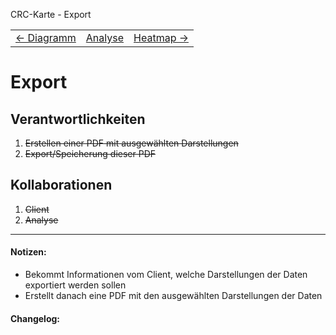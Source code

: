 CRC-Karte - Export
<table>
<tbody>
  <tr>
    <td>
        <a href='crc-diagramm.md'>
            ← Diagramm
        </a>
    </td>
    <td>
        <a href='README.md'>
            Analyse
        </a>
    </td>
    <td>
        <a href='crc-heatmap.md'>
            Heatmap →
        </a>
    </td>
  </tr>
</tbody>
</table>

# Export
## Verantwortlichkeiten
<!-- Wissen, welches verwaltet und angeboten wird, Aktion die angeboten werden, öffentliche Leistung -->
<!-- "Walkthrough" -> Szenarien zur Anwendung des Systems -->
<!-- Nichts, was eine andere Klasse machen könnte -->
<!-- Die Sachen die die Klasse macht -> keiner anderen Klasse geben -->
<!-- zentrale Verantwortlichkeiten vs verteilt -->
1. <s>Erstellen einer PDF mit ausgewählten Darstellungen</s>
2. <s>Export/Speicherung dieser PDF  </s>

## Kollaborationen
<!-- Kann die Klasse die Verantwortlichkeiten selbstädnig erfüllen? Was benötigt sie von welcher Klasse? -->
<!-- Was weiß die Klasse? Welche anderen Klassen benötigen die Informationen? -->
1. <s>Client  </s>
2. <s>Analyse  </s>

---
#### Notizen:
<!-- Hier Notizen zum Denkprozess, Hintergrundgedanken, Klarstellungen hinzufügen  -->
- Bekommt Informationen vom Client, welche Darstellungen der Daten exportiert werden sollen
- Erstellt danach eine PDF mit den ausgewählten Darstellungen der Daten

#### Changelog:
<!-- Hier eventuelle Abänderungen dokumentieren -->
